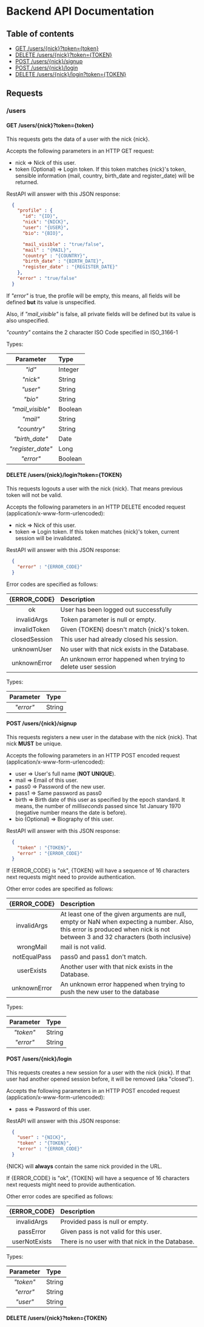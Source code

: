 # Backend API Documentation

## Table of contents

 - [GET /users/{nick}?token={token}](#get-usersnicktokentoken)
 - [DELETE /users/{nick}?token={TOKEN}](#delete-usersnicktokentoken)
 - [POST /users/{nick}/signup](#post-usersnicksignup)
 - [POST /users/{nick}/login](#post-usersnicklogin)
 - [DELETE /users/{nick}/login?token={TOKEN}](#delete-usersnicklogintokentoken)

## Requests

### **/users**

#### GET /users/{nick}?token={token}
This requests gets the data of a user with the nick {nick}.

Accepts the following parameters in an HTTP GET request:
  - nick => Nick of this user.
  - token (Optional) => Login token. If this token matches {nick}'s token, sensible information (mail, country, birth_date and register_date) will be returned.

RestAPI will answer with this JSON response:
```json
  {
    "profile" : {
      "id": "{ID}",
      "nick": "{NICK}",
      "user": "{USER}",
      "bio": "{BIO}",

      "mail_visible" : "true/false",
      "mail" : "{MAIL}",
      "country" : "{COUNTRY}",
      "birth_date" : "{BIRTH_DATE}",
      "register_date" : "{REGISTER_DATE}"
    },
    "error" : "true/false"
  }
```

If *"error"* is true, the profile will be empty, this means, all fields will be defined **but** its value is unspecified.

Also, if *"mail_visible"* is false, all private fields will be defined but its value is also unspecified.

*"country"* contains the 2 character ISO Code specified in ISO_3166-1

Types:

| Parameter | Type |
| :---: |:---|
| *"id"* | Integer |
| *"nick"* | String |
| *"user"* | String |
| *"bio"* | String |
| *"mail_visible"* | Boolean |
| *"mail"* | String |
| *"country"* | String |
| *"birth_date"* | Date |
| *"register_date"* | Long |
| *"error"* | Boolean |

#### DELETE /users/{nick}/login?token={TOKEN}

This requests logouts a user with the nick {nick}. That means previous token will not be valid.

Accepts the following parameters in an HTTP DELETE encoded request (application/x-www-form-urlencoded):
  - nick => Nick of this user.
  - token => Login token. If this token matches {nick}'s token, current session will be invalidated.

RestAPI will answer with this JSON response:
```json
  {
    "error" : "{ERROR_CODE}"
  }
```

Error codes are specified as follows:

| {ERROR_CODE} | Description |
| :---: |:---|
| ok | User has been logged out successfully |
| invalidArgs | Token parameter is null or empty. |
| invalidToken | Given {TOKEN} doesn't match {nick}'s token. |
| closedSession | This user had already closed his session. |
| unknownUser | No user with that nick exists in the Database. |
| unknownError | An unknown error happened when trying to delete user session |

Types:

| Parameter | Type |
| :---: |:---|
| *"error"* | String |


#### POST /users/{nick}/signup
This requests registers a new user in the database with the nick {nick}. That nick **MUST** be unique.

Accepts the following parameters in an HTTP POST encoded request (application/x-www-form-urlencoded):
  - user => User's full name (**NOT UNIQUE**).
  - mail => Email of this user.
  - pass0 => Password of the new user.
  - pass1 => Same password as pass0
  - birth => Birth date of this user as specified by the epoch standard. It means, the number of *milliseconds* passed since 1st January 1970 (negative number means the date is before).
  - bio (Optional) => Biography of this user.

RestAPI will answer with this JSON response:
```json
  {
    "token" : "{TOKEN}",
    "error" : "{ERROR_CODE}"
  }
```

If {ERROR_CODE} is "ok", {TOKEN} will have a sequence of 16 characters next requests might need to provide authentication.

Other error codes are specified as follows:

| {ERROR_CODE} | Description |
| :---: |:---|
| invalidArgs | At least one of the given arguments are null, empty or NaN when expecting a number. Also, this error is produced when nick is not between 3 and 32 characters (both inclusive) |
| wrongMail | mail is not valid. |
| notEqualPass | pass0 and pass1 don't match. |
| userExists | Another user with that nick exists in the Database. |
| unknownError | An unknown error happened when trying to push the new user to the database |

Types:

| Parameter | Type |
| :---: |:---|
| *"token"* | String |
| *"error"* | String |

#### POST /users/{nick}/login
This requests creates a new session for a user with the nick {nick}. If that user had another opened session before, it will be removed (aka "closed").

Accepts the following parameters in an HTTP POST encoded request (application/x-www-form-urlencoded):
  - pass => Password of this user.

RestAPI will answer with this JSON response:
```json
  {
    "user" : "{NICK}",
    "token" : "{TOKEN}",
    "error" : "{ERROR_CODE}"
  }
```

{NICK} will **always** contain the same nick provided in the URL.

If {ERROR_CODE} is "ok", {TOKEN} will have a sequence of 16 characters next requests might need to provide authentication.

Other error codes are specified as follows:

| {ERROR_CODE} | Description |
| :---: |:---|
| invalidArgs | Provided pass is null or empty. |
| passError | Given pass is not valid for this user. |
| userNotExists | There is no user with that nick in the Database. |

Types:

| Parameter | Type |
| :---: |:---|
| *"token"* | String |
| *"error"* | String |
| *"user"* | String |

#### DELETE /users/{nick}?token={TOKEN}
